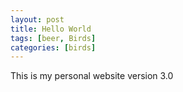 ```yaml
---
layout: post
title: Hello World
tags: [beer, Birds]
categories: [birds]
---
```

This is my personal website version 3.0
